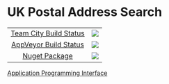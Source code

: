 # UK Postal Address Search

<table align="center">
    <tr>
        <td align="center"><a href=http://scorchio-server.westeurope.cloudapp.azure.com:888/viewType.html?buildTypeId=PostalAddressSearch_Build&guest=1)>Team City Build Status</a></td>
        <td align="center"><a href="http://scorchio-server.westeurope.cloudapp.azure.com:888/viewType.html?buildTypeId=PostalAddressSearch_Build&guest=1">
	<img src="http://scorchio-server.westeurope.cloudapp.azure.com:888/app/rest/builds/buildType:(id:PostalAddressSearch_Build)/statusIcon"/>
</a></td>
    </tr>
    <tr>
        <td align="center"><a href="https://ci.appveyor.com/project/asudbury/PostalAddressSearch">AppVeyor Build Status</td>
        <td align="center"><a href="https://ci.appveyor.com/project/asudbury/PostalAddressSearch">
	<img src='https://ci.appveyor.com/api/projects/status/326177pc1o5fcuii?svg=true'/>
</a></td>
    </tr>
    <tr>
        <td align="center"><a href="https://www.nuget.org/packages/Scorchio.PostalAddressSearch">Nuget Package</a></td>
        <td align="center"><a href="https://www.nuget.org/packages/Scorchio.PostalAddressSearch"><img src='https://buildstats.info/nuget/Scorchio.PostalAddressSearch'/></a></td>
</table>

[Application Programming Interface](Scorchio.PostalAddressSearch.md)
